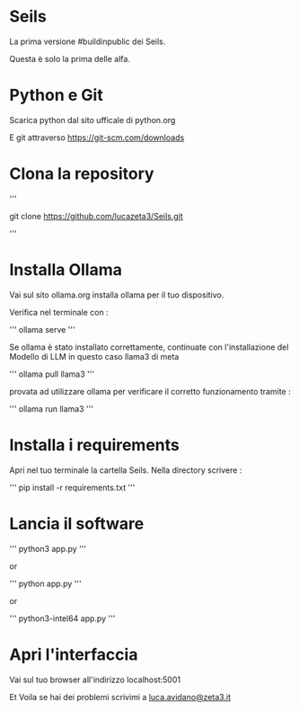 # Seils

La prima versione #buildinpublic dei Seils. 

Questa è solo la prima delle alfa. 

# Python e Git

Scarica python dal sito ufficale di python.org 

E git attraverso https://git-scm.com/downloads

# Clona la repository

''' 

git clone https://github.com/lucazeta3/Seils.git 

'''

# Installa Ollama

Vai sul sito ollama.org installa ollama per il tuo dispositivo. 

Verifica nel terminale con : 

''' ollama serve '''

Se ollama è stato installato correttamente, continuate con l'installazione del Modello di LLM in questo caso llama3 di meta

''' ollama pull llama3 '''

provata ad utilizzare ollama per verificare il corretto funzionamento tramite :

''' ollama run llama3 '''

# Installa i requirements

Apri nel tuo terminale la cartella Seils. Nella directory scrivere : 

''' pip install -r requirements.txt '''

# Lancia il software

''' python3 app.py '''

or

''' python app.py '''

or 

''' python3-intel64 app.py ''' 

# Apri l'interfaccia

Vai sul tuo browser all'indirizzo localhost:5001

Et Voila se hai dei problemi scrivimi a luca.avidano@zeta3.it 